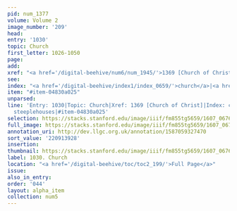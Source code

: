 ```yaml
---
pid: num_1377
volume: Volume 2
image_number: '209'
head:
entry: '1030'
topic: Church
first_letter: 1026-1050
page:
add:
xref: "<a href='/digital-beehive/num6/num_1945/'>1369 [Church of Christ]</a>"
see:
index: "<a href='/digital-beehive/index1/index_0659/'>church</a>|<a href='/digital-beehive/index4/index_3892/'>steeplehouses</a>"
item: "#item-04830a025"
unparsed:
line: 'Entry: 1030|Topic: Church|Xref: 1369 [Church of Christ]|Index: church|Index:
  steeplehouses|#item-04830a025'
selection: https://stacks.stanford.edu/image/iiif/fm855tg5659/1607_0676/422,3928,2814,1042/full/0/default.jpg
full_image: https://stacks.stanford.edu/image/iiif/fm855tg5659/1607_0676/full/full/0/default.jpg
annotation_uri: http://dev.llgc.org.uk/annotation/1587059327470
sort_value: '220913928'
insertion:
thumbnail: https://stacks.stanford.edu/image/iiif/fm855tg5659/1607_0676/422,3928,600,180/250,/0/default.jpg
label: 1030. Church
location: "<a href='/digital-beehive/toc/toc2_199/'>Full Page</a>"
issue:
also_in_entry:
order: '044'
layout: alpha_item
collection: num5
---
```

